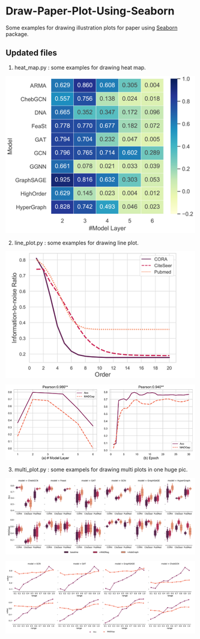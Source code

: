 # Draw-Paper-Plot-Using-Seaborn
Some examples for drawing illustration plots for paper using [Seaborn](https://seaborn.pydata.org/) package.

## Updated files
1. heat_map.py : some examples for drawing heat map.

![heatmap1](https://github.com/victorchen96/Draw-Paper-Plot-Using-Seaborn/blob/master/example/heatmap1.png "heatmap1")

2. line_plot.py : some examples for drawing line plot.

![lineplot1](https://github.com/victorchen96/Draw-Paper-Plot-Using-Seaborn/blob/master/example/lineplot1.png "lineplot1")

![lineplot2](https://github.com/victorchen96/Draw-Paper-Plot-Using-Seaborn/blob/master/example/lineplot2.png "lineplot2")

3. multi_plot.py : some exampels for drawing multi plots in one huge pic.

![multiplot1](https://github.com/victorchen96/Draw-Paper-Plot-Using-Seaborn/blob/master/example/multiplot1.png "multiplot1")

![multiplot2](https://github.com/victorchen96/Draw-Paper-Plot-Using-Seaborn/blob/master/example/multiplot2.png "multiplot2")
